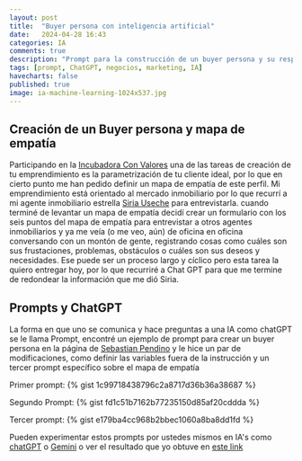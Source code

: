 ```yaml
---
layout: post
title:  "Buyer persona con inteligencia artificial"
date:   2024-04-28 16:43
categories: IA
comments: true
description: "Prompt para la construcción de un buyer persona y su respectivo mapa de empatía"
tags: [prompt, ChatGPT, negocios, marketing, IA]
havecharts: false
published: true
image: ia-machine-learning-1024x537.jpg
---
```



## Creación de un Buyer persona y mapa de empatía
Participando en la [Incubadora Con Valores][incubadoraconvalores] una de las tareas de creación de tu emprendimiento es la parametrización de tu cliente ideal, por lo que en cierto punto me han pedido definir un mapa de empatía de este perfil. Mi emprendimiento está orientado al mercado inmobiliario por lo que recurrí a mi agente inmobiliario estrella [Siria Useche][siria.remax] para entrevistarla. cuando terminé de levantar un mapa de empatía decidí crear un formulario con los seis puntos del mapa de empatía para entrevistar a otros agentes inmobiliarios y ya me veía (o me veo, aún) de oficina en oficina conversando con un montón de gente, registrando cosas como cuáles son sus frustaciones, problemas, obstáculos o cuáles son sus deseos y necesidades. Ese puede ser un proceso largo y cíclico pero esta tarea la quiero entregar hoy, por lo que recurriré a Chat GPT para que me termine de redondear la información que me dió Siria.

## Prompts y ChatGPT
La forma en que uno se comunica y hace preguntas a una IA como chatGPT se le llama Prompt, encontré un ejemplo de prompt para crear un buyer persona en la página de [Sebastian Pendino][sebastianpendino] y le hice un par de modificaciones, como definir las variables fuera de la instrucción y un tercer prompt específico sobre el mapa de empatía

Primer prompt:
{% gist 1c99718438796c2a8717d36b36a38687 %}

Segundo Prompt:
{% gist fd1c51b7162b77235150d85af20cddda %}

Tercer prompt:
{% gist e179ba4cc968b2bbec1060a8ba8dd1fd %}

Pueden experimentar estos prompts por ustedes mismos en IA's como [chatGPT][chatgpt] o [Gemini][gemini] o ver el resultado que yo obtuve en [este link][promptresultado]


[siria.remax]: https://www.instagram.com/siria.remax/
[sebastianpendino]: https://sebastianpendino.com/buyer-persona-con-inteligencia-artificial/
[incubadoraconvalores]: https://incubadoraconvalores.org
[promptresultado]: https://chat.openai.com/share/10637ca3-f869-4588-ba55-7f9a353e7d83
[chatgpt]: https://chat.openai.com/
[gemini]: https://gemini.google.com/app